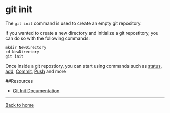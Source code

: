 # git init

The `git init` command is used to create an empty git repository.

If you wanted to create a new directory and initialize a git repostitory, you can do so with the following commands:
```
mkdir NewDirectory
cd NewDirectory
git init
```
Once inside a git repostiory, you can start using commands such as
[status](.Status.md),
[add](./Add.md),
[Commit](./Commit.md),
[Push](./Push.md)
and more

##Resources

- [Git Init Documentation](https://git-scm.com/docs/git-init)

---

[Back to home](../README.md)